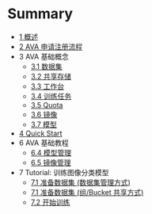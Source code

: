 # Summary

* [1 概述](./01-introduction.md)
* [2 AVA 申请注册流程](./02-register.md)
* 3 AVA 基础概念
    * [3.1 数据集](./03-concepts/3.1-dataset.md)
    * [3.2 共享存储](./03-concepts/3.2-shared-storage.md)
    * [3.3 工作台](./03-concepts/3.3-workspace.md)
    * [3.4 训练任务](./03-concepts/3.4-training.md)
    * [3.5 Quota](./03-concepts/3.5-quota.md)
    * [3.6 镜像](./03-concepts/3.6-image.md)
    * [3.7 模型](./03-concepts/3.7-model.md)
* [4 Quick Start](./04-quick-start.md)
* 6 AVA 基础教程
    * [6.4 模型管理](./06-tasks/6.4-snapshot-to-model.md)
    * [6.5 镜像管理](./06-tasks/6.5-custom-image.md)
* 7 Tutorial: 训练图像分类模型
    * [7.1 准备数据集 (数据集管理方式)](./07-tutorial-classification/7.1-dataset-with-jsonlist.md)
    * [7.1 准备数据集 (组/Bucket 共享方式)](./07-tutorial-classification/7.2-dataset-with-sharing.md)
    * [7.2 开始训练](./07-tutorial-classification/7.3-start-training.md)
